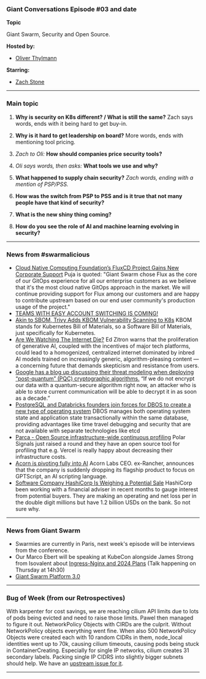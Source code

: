 
### Giant Conversations Episode #03 and date 

**Topic**

Giant Swarm, Security and Open Source.

**Hosted by:** 

* [Oliver Thylmann](https://twitter.com/othylmann)

**Starring:** 

* [Zach Stone](https://twitter.com/StoneZach) 

------------------------------------------------------------------------------------------------------------------------------
### Main topic

1. **Why is security on K8s different? / What is still the same?**
Zach says words, ends with it being hard to get buy-in.

2. **Why is it hard to get leadership on board?**
More words, ends with mentioning tool pricing.

3. _Zach to Oli:_ **How should companies price security tools?**
   
4. _Oli says words, then asks:_ **What tools we use and why?**

5. **What happened to supply chain security?**
_Zach words, ending with a mention of PSP/PSS._

6. **How was the switch from PSP to PSS and is it true that not many people have that kind of security?**
   
7. **What is the new shiny thing coming?**
8. **How do you see the role of AI and machine learning evolving in security?**


------------------------------------------------------------------------------------------------------------------------------

### News from #swarmalicious

- [Cloud Native Computing Foundation’s FluxCD Project Gains New Corporate Support](https://www.cncf.io/announcements/2024/03/19/cloud-native-computing-foundations-fluxcd-project-gains-new-corporate-support/) Puja is quoted: "Giant Swarm chose Flux as the core of our GitOps experience for all our enterprise customers as we believe that it's the most cloud native GitOps approach in the market. We will continue providing support for Flux among our customers and are happy to contribute upstream based on our end user community's production usage of the project."
- [TEAMS WITH EASY ACCOUNT SWITCHING IS COMING!](https://www.theverge.com/2024/3/13/24099723/microsoft-teams-unified-app-personal-work-accounts)
- [Akin to SBOM, Trivy Adds KBOM Vulnerability Scanning to K8s](https://thenewstack.io/akin-to-sbom-trivy-adds-kbom-vulnerability-scanning-to-k8s/) KBOM stands for Kubernetes Bill of Materials, so a Software Bill of Materials, just specifically for Kubernetes.
- [Are We Watching The Internet Die?](https://www.wheresyoured.at/are-we-watching-the-internet-die/) Ed Zitron warns that the proliferation of generative AI, coupled with the incentives of major tech platforms, could lead to a homogenized, centralized internet dominated by inbred AI models trained on increasingly generic, algorithm-pleasing content — a concerning future that demands skepticism and resistance from users.
- [Google has a blog up discussing their threat modeling when deploying “post-quantum” (PQC) cryptographic algorithms.](https://x.com/balajis/status/1767583060080697788?s=46&t=RroddvcAmaWxXDr_4USKmw) “If we do not encrypt our data with a quantum-secure algorithm right now, an attacker who is able to store current communication will be able to decrypt it in as soon as a decade.”
- [PostgreSQL and Databricks founders join forces for DBOS to create a new type of operating system](https://venturebeat.com/data-infrastructure/postgresql-and-databricks-founders-join-forces-for-dbos-to-create-a-new-type-of-operating-system/) DBOS manages both operating system state and application state transactionally within the same database, providing advantages like time travel debugging and security that are not available with separate technologies like etcd
- [Parca - Open Source infrastructure-wide continuous profiling](https://www.parca.dev/) Polar Signals just raised a round and they have an open source tool for profiling that e.g. Vercel is really happy about decreasing their infrastructure costs.
- [Acorn is pivoting fully into AI](https://twitter.com/ibuildthecloud/status/1768687181730841084?s=46&t=mBcWwVPPyiofVH88lpzCpg) Acorn Labs CEO. ex-Rancher, announces that the company is suddenly dropping its flagship product to focus on GPTScript, an AI scripting language.
- [Software Company HashiCorp Is Weighing a Potential Sale](https://www.bloomberg.com/news/articles/2024-03-15/software-company-hashicorp-is-said-to-weigh-potential-sale?embedded-checkout=true) HashiCorp been working with a financial adviser in recent months to gauge interest from potential buyers. They are making an operating and net loss per in the double digit millions but have 1.2 billion USDs on the bank. So not sure why.


------------------------------------------------------------------------------------------------------------------------------

### News from Giant Swarm

- Swarmies are currently in Paris, next week's episode will be interviews from the conference.
- Our Marco Ebert will be speaking at KubeCon alongside James Strong from Isovalent about [Ingress-Nginx and 2024 Plans](https://kccnceu2024.sched.com/event/1YhhJ/ingress-nginx-and-2024-plans-marco-ebert-giant-swarm-james-strong-isovalent) (Talk happening on Thursday at 14h30)
- [Giant Swarm Platform 3.0](https://swarm.ly/gs-kubecon-press-release-2024)


------------------------------------------------------------------------------------------------------------------------------


### Bug of Week (from our Retrospectives)

With karpenter for cost savings, we are reaching cilium API limits due to lots of pods being evicted and need to raise those limits. Pawel then managed to figure it out. NetworkPolicy Objects with CIRDs are the culprit. Without NetworkPolicy objects everything went fine. When also 500 NetworkPolicy Objects were created each with 10 random CIDRs in them, node_local identities went up to 70k, causing cilium timeouts, causing pods being stuck in ContainerCreating. Especially for single IP networks, cilium creates 31 secondary labels. Packing single IP CIDRS into slightly bigger subnets should help. We have an [upstream issue for it](https://github.com/cilium/cilium/issues/31497).

------------------------------------------------------------------------------------------------------------------------------




